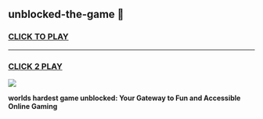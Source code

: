 
## unblocked-the-game 👋
<h3>
<a href="https://premium.freeplayer.one?title=unblocked-the-game&ref=14F">CLICK TO PLAY</a></h3>
<hr>

<h3>
<a href="https://premium.freeplayer.one?title=unblocked-the-game&ref=14F">CLICK 2 PLAY</a>
  
</h3>

<a href="https://premium.freeplayer.one?title=unblocked-the-game&ref=12F/"><img src="https://clearcache.store/games.png"></a>


**worlds hardest game unblocked: Your Gateway to Fun and Accessible Online Gaming**
